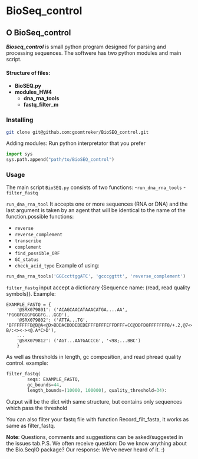 # BioSeq_control

## О BioSeq_control
***Bioseq_control*** is small python program designed for parsing and processing sequences.
The softwere has two python modules and main script.


#### Structure of files:


- **BioSEQ.py**
- **modules_HW4**
    - **dna_rna_tools**
    - **fastq_filter_m**

### Installing

```bash
git clone git@github.com:goomtreker/BioSEQ_control.git
```
Adding modules:
Run python interpretator that you prefer
```python
import sys
sys.path.append("path/to/BioSEQ_control")
```
### Usage
The main script ```BioSEQ.py``` consists of two functions:
-```run_dna_rna_tools```
-```filter_fastq```

```run_dna_rna_tool``` It accepts one or more sequences (RNA or DNA) and the last argument is taken by an agent that will be identical to the name of the function.possible functions:
- ```reverse```
- ```reverse_complement```
- ```transcribe```
- ```complement```
- ```find_possible_ORF```
- ```GC_status```
- ```check_acid_type```
Example of using:
```python
run_dna_rna_tools('GGCccttggATC', 'gcccggttt', 'reverse_complement')
```

```filter_fastq``` input accept a dictionary {Sequence name: (read, read quality symbols)}. Example:
```
EXAMPLE_FASTQ = {
    '@SRX079801': ('ACAGCAACATAAACATGA....AA', 'FGGGFGGGFGGGFG...GGD'),
    '@SRX079802': ('ATTA...TG', 'BFFFFFFFB@B@A<@D>BDDACDDDEBEDEFFFBFFFEFFDFFF=CC@DDFD8FFFFFFF8/+.2,@7<<:?B/:<><-><@.A*C>D'),
    ...
    '@SRX079812': ('AGT...AATGACCCG', '<98;...BBC')
    }      
```
As well as thresholds in length, gc composition, and read phread quality control.
example:
```python
filter_fastq(
        seqs: EXAMPLE_FASTQ,
        gc_bounds=44,
        length_bounds=(10000, 100000), quality_threshold=34):
```
Output will be the dict with same structure, but contains only sequences which pass the threshold

You can also filter your fastq file with function Record_filt_fasta, it works as same as filter_fastq.



**Note**:
Questions, comments and suggestions can be asked/suggested in the issues tab.P.S. 
We often receive question:
 Do we know anything about the Bio.SeqIO package?
 Our response:
 We've never heard of it. :)
